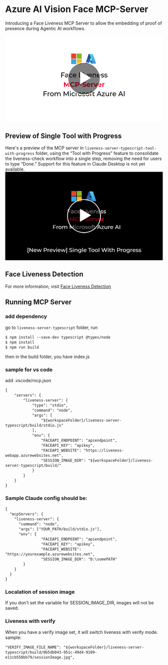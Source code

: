 # Azure AI Vision Face MCP-Server

Introducing a Face Liveness MCP Server to allow the embedding of proof of presence during Agentic AI workflows.

[![Introduction Video](./MCP-Video-Thumbnail.png)](https://www.youtube.com/watch?v=66sP5z8j_iw)
## Preview of Single Tool with Progress
Here's a preview of the MCP server in `liveness-server-typescript-tool-with-progress` folder, using the “Tool with Progress” feature to consolidate the liveness-check workflow into a single step, removing the need for users to type “Done.” Support for this feature in Claude Desktop is not yet available.
[![Introduction Video](./tool-with-progress-thumbnail.png)](https://www.youtube.com/watch?v=VczrbkMSRtA)

## Face Liveness Detection
For more information, visit
[Face Liveness Detection](https://learn.microsoft.com/en-us/azure/ai-services/computer-vision/concept-face-liveness-detection)

## Running MCP Server
### add dependency
go to `liveness-server-typescript` folder, run
```
$ npm install --save-dev typescript @types/node
$ npm install
$ npm run build
```
then in the build folder, you have index.js
### sample for vs code
add .vscode/mcp.json

```
{
    "servers": {
        "liveness-server": {
            "type": "stdio",
            "command": "node",
            "args": [
                "${workspaceFolder}/liveness-server-typescript/build/stdio.js"
            ],
            "env": {
                "FACEAPI_ENDPOINT": "apiendpoint",
                "FACEAPI_KEY": "apikey",
                "FACEAPI_WEBSITE": "https://liveness-webapp.azurewebsites.net",
                "SESSION_IMAGE_DIR": "${workspaceFolder}/liveness-server-typescript/build/"
            }
        }
    }
}

```

### Sample Claude config should be:

```
{
  "mcpServers": {
    "liveness-server": {
      "command": "node",
      "args": ["YOUR_PATH/build/stdio.js"],
      "env": {
                "FACEAPI_ENDPOINT": "apiendpoint",
                "FACEAPI_KEY": "apikey",
                "FACEAPI_WEBSITE": "https://yourexample.azurewebsites.net",
                "SESSION_IMAGE_DIR": "D:\somePATH"
        }
    }
  }
}

```

### Localation of session image
If you don't set the variable for SESSION_IMAGE_DIR, images will not be saved.

### Liveness with verify
When you have a verify image set, it will switch liveness with verify mode.  sample:

```
"VERIFY_IMAGE_FILE_NAME": "${workspaceFolder}/liveness-server-typescript/build/0b5db043-951c-49d4-9109-e11cb558bb79/sessionImage.jpg",

```

